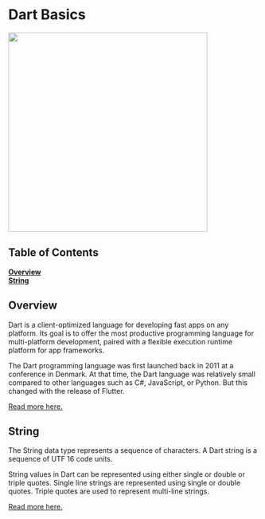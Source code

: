 # Dart Basics

<img src="https://swansoftwaresolutions.com/wp-content/uploads/2020/02/08.20.20-What-is-Dart-and-how-is-it-used-1024x576.jpg" height=400/>

## Table of Contents

**[Overview](#overview)**<br>
**[String](#overview)**<br>


## Overview

Dart is a client-optimized language for developing fast apps on any platform. Its goal is to offer the most productive programming language for multi-platform development, paired with a flexible execution runtime platform for app frameworks.

The Dart programming language was first launched back in 2011 at a conference in Denmark. At that time, the Dart language was relatively small compared to other languages such as C#, JavaScript, or Python. But this changed with the release of Flutter.

[Read more here.](https://github.com/amitmishra7/flutter_learn/tree/main/overview)

## String

The String data type represents a sequence of characters. A Dart string is a sequence of UTF 16 code units.

String values in Dart can be represented using either single or double or triple quotes. Single line strings are represented using single or double quotes. Triple quotes are used to represent multi-line strings.


[Read more here.](https://github.com/amitmishra7/flutter_learn/tree/main/string)